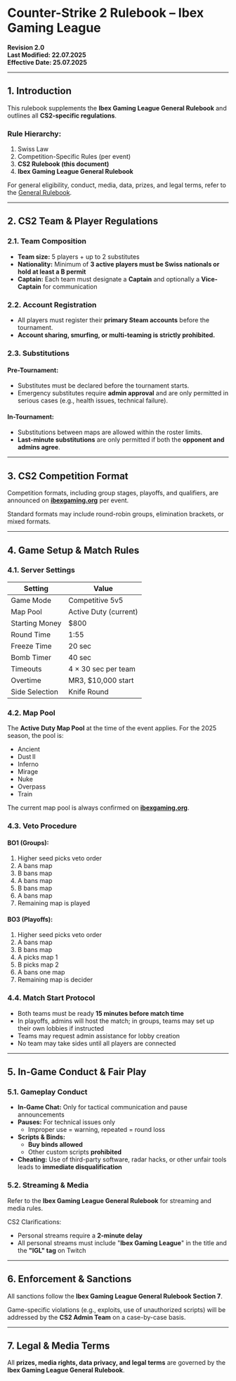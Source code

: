# Counter-Strike 2 Rulebook – Ibex Gaming League

**Revision 2.0**  
**Last Modified: 22.07.2025**  
**Effective Date: 25.07.2025**

---

## 1. Introduction

This rulebook supplements the **Ibex Gaming League General Rulebook** and outlines all **CS2-specific regulations**.

### Rule Hierarchy:
1. Swiss Law  
2. Competition-Specific Rules (per event)  
3. **CS2 Rulebook (this document)**  
4. **Ibex Gaming League General Rulebook**

For general eligibility, conduct, media, data, prizes, and legal terms, refer to the [General Rulebook](https://ibexgaming.org/rules/general).

---

## 2. CS2 Team & Player Regulations

### 2.1. Team Composition
- **Team size:** 5 players + up to 2 substitutes  
- **Nationality:** Minimum of **3 active players must be Swiss nationals or hold at least a B permit**  
- **Captain:** Each team must designate a **Captain** and optionally a **Vice-Captain** for communication

### 2.2. Account Registration
- All players must register their **primary Steam accounts** before the tournament.  
- **Account sharing, smurfing, or multi-teaming is strictly prohibited.**

### 2.3. Substitutions

#### Pre-Tournament:
- Substitutes must be declared before the tournament starts.  
- Emergency substitutes require **admin approval** and are only permitted in serious cases (e.g., health issues, technical failure).

#### In-Tournament:
- Substitutions between maps are allowed within the roster limits.  
- **Last-minute substitutions** are only permitted if both the **opponent and admins agree**.

---

## 3. CS2 Competition Format

Competition formats, including group stages, playoffs, and qualifiers, are announced on **[ibexgaming.org](https://ibexgaming.org)** per event.

Standard formats may include round-robin groups, elimination brackets, or mixed formats.

---

## 4. Game Setup & Match Rules

### 4.1. Server Settings

| Setting          | Value               |
|-----------------|---------------------|
| Game Mode        | Competitive 5v5     |
| Map Pool         | Active Duty (current)|
| Starting Money   | $800                |
| Round Time       | 1:55                |
| Freeze Time      | 20 sec              |
| Bomb Timer       | 40 sec              |
| Timeouts         | 4 × 30 sec per team |
| Overtime         | MR3, $10,000 start  |
| Side Selection   | Knife Round         |

### 4.2. Map Pool

The **Active Duty Map Pool** at the time of the event applies. For the 2025 season, the pool is:

- Ancient  
- Dust II  
- Inferno  
- Mirage  
- Nuke  
- Overpass  
- Train

The current map pool is always confirmed on **[ibexgaming.org](https://ibexgaming.org)**.

### 4.3. Veto Procedure

#### BO1 (Groups):
1. Higher seed picks veto order  
2. A bans map  
3. B bans map  
4. A bans map  
5. B bans map  
6. A bans map  
7. Remaining map is played

#### BO3 (Playoffs):
1. Higher seed picks veto order  
2. A bans map  
3. B bans map  
4. A picks map 1  
5. B picks map 2  
6. A bans one map  
7. Remaining map is decider

### 4.4. Match Start Protocol

- Both teams must be ready **15 minutes before match time**  
- In playoffs, admins will host the match; in groups, teams may set up their own lobbies if instructed  
- Teams may request admin assistance for lobby creation  
- No team may take sides until all players are connected

---

## 5. In-Game Conduct & Fair Play

### 5.1. Gameplay Conduct

- **In-Game Chat:** Only for tactical communication and pause announcements  
- **Pauses:** For technical issues only  
    - Improper use = warning, repeated = round loss  
- **Scripts & Binds:**  
    - **Buy binds allowed**  
    - Other custom scripts **prohibited**
- **Cheating:** Use of third-party software, radar hacks, or other unfair tools leads to **immediate disqualification**

### 5.2. Streaming & Media

Refer to the **Ibex Gaming League General Rulebook** for streaming and media rules.

CS2 Clarifications:
- Personal streams require a **2-minute delay**
- All personal streams must include "**Ibex Gaming League**" in the title and the **"IGL" tag** on Twitch

---

## 6. Enforcement & Sanctions

All sanctions follow the **Ibex Gaming League General Rulebook Section 7**.

Game-specific violations (e.g., exploits, use of unauthorized scripts) will be addressed by the **CS2 Admin Team** on a case-by-case basis.

---

## 7. Legal & Media Terms

All **prizes, media rights, data privacy, and legal terms** are governed by the **Ibex Gaming League General Rulebook**.
